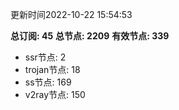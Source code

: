 更新时间2022-10-22 15:54:53

**总订阅: 45**
**总节点: 2209**
**有效节点: 339**
- ssr节点: 2
- trojan节点: 18
- ss节点: 169
- v2ray节点: 150
